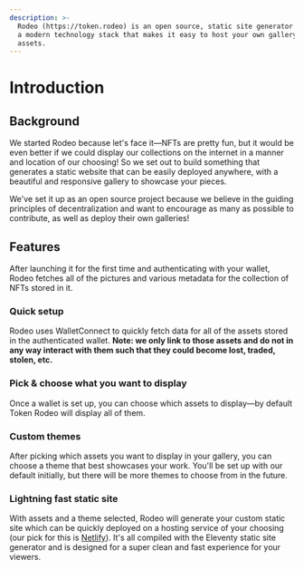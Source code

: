 ```yaml
---
description: >-
  Rodeo (https://token.rodeo) is an open source, static site generator built on
  a modern technology stack that makes it easy to host your own gallery of NFT
  assets.
---
```


# Introduction

## Background

We started Rodeo because let's face it—NFTs are pretty fun, but it would be even better if we could display our collections on the internet in a manner and location of our choosing! So we set out to build something that generates a static website that can be easily deployed anywhere, with a beautiful and responsive gallery to showcase your pieces.

We've set it up as an open source project because we believe in the guiding principles of decentralization and want to encourage as many as possible to contribute, as well as deploy their own galleries!

## Features

After launching it for the first time and authenticating with your wallet, Rodeo fetches all of the pictures and various metadata for the collection of NFTs stored in it.

### Quick setup

Rodeo uses WalletConnect to quickly fetch data for all of the assets stored in the authenticated wallet. **Note: we only link to those assets and do not in any way interact with them such that they could become lost, traded, stolen, etc.**

### Pick & choose what you want to display

Once a wallet is set up, you can choose which assets to display—by default Token Rodeo will display all of them.

### Custom themes

After picking which assets you want to display in your gallery, you can choose a theme that best showcases your work. You'll be set up with our default initially, but there will be more themes to choose from in the future.

### Lightning fast static site

With assets and a theme selected, Rodeo will generate your custom static site which can be quickly deployed on a hosting service of your choosing \(our pick for this is [Netlify](https://netlify.com)\). It's all compiled with the Eleventy static site generator and is designed for a super clean and fast experience for your viewers.

